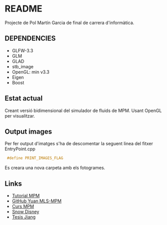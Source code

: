 # README

Projecte de Pol Martín Garcia de final de carrera d'informàtica.

## DEPENDENCIES
* GLFW-3.3
* GLM
* GLAD
* stb_image
* OpenGL: min v3.3
* Eigen
* Boost

## Estat actual
Creant versió bidimensional del simulador de fluids de MPM.
Usant OpenGL per visualitzar.

## Output images
Per fer output d'imatges s'ha de descomentar la seguent linea  del fitxer EntryPoint.cpp
```c++
 #define PRINT_IMAGES_FLAG
 ```
 Es creara una nova carpeta amb els fotogrames.

## Links

* [Tutorial MPM](https://nialltl.neocities.org/articles/mpm_guide.html)
* [GitHub Yuan MLS-MPM](https://github.com/yuanming-hu/taichi_mpm/)
* [Curs MPM](https://www.seas.upenn.edu/~cffjiang/research/mpmcourse/mpmcourse.pdf)
* [Snow Disney](http://alexey.stomakhin.com/research/siggraph2013_snow.pdf)
* [Tesis Jiang](https://www.math.ucla.edu/~jteran/student_thesis/jiang.pdf)


